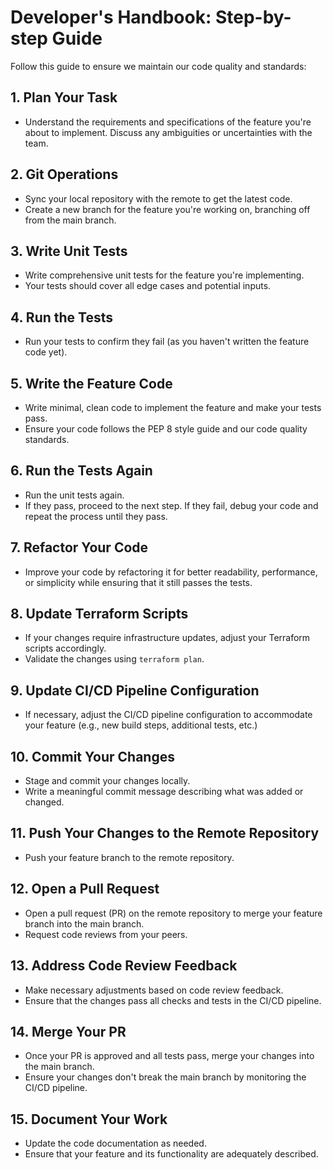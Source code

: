 # Developer's Handbook: Step-by-step Guide

Follow this guide to ensure we maintain our code quality and standards:

## 1. Plan Your Task

- Understand the requirements and specifications of the feature you're about to implement. Discuss any ambiguities or uncertainties with the team.

## 2. Git Operations

- Sync your local repository with the remote to get the latest code.
- Create a new branch for the feature you're working on, branching off from the main branch.

## 3. Write Unit Tests

- Write comprehensive unit tests for the feature you're implementing.
- Your tests should cover all edge cases and potential inputs.

## 4. Run the Tests

- Run your tests to confirm they fail (as you haven't written the feature code yet).

## 5. Write the Feature Code

- Write minimal, clean code to implement the feature and make your tests pass.
- Ensure your code follows the PEP 8 style guide and our code quality standards.

## 6. Run the Tests Again

- Run the unit tests again.
- If they pass, proceed to the next step. If they fail, debug your code and repeat the process until they pass.

## 7. Refactor Your Code

- Improve your code by refactoring it for better readability, performance, or simplicity while ensuring that it still passes the tests.

## 8. Update Terraform Scripts

- If your changes require infrastructure updates, adjust your Terraform scripts accordingly.
- Validate the changes using `terraform plan`.

## 9. Update CI/CD Pipeline Configuration

- If necessary, adjust the CI/CD pipeline configuration to accommodate your feature (e.g., new build steps, additional tests, etc.)

## 10. Commit Your Changes

- Stage and commit your changes locally.
- Write a meaningful commit message describing what was added or changed.

## 11. Push Your Changes to the Remote Repository

- Push your feature branch to the remote repository.

## 12. Open a Pull Request

- Open a pull request (PR) on the remote repository to merge your feature branch into the main branch.
- Request code reviews from your peers.

## 13. Address Code Review Feedback

- Make necessary adjustments based on code review feedback.
- Ensure that the changes pass all checks and tests in the CI/CD pipeline.

## 14. Merge Your PR

- Once your PR is approved and all tests pass, merge your changes into the main branch.
- Ensure your changes don't break the main branch by monitoring the CI/CD pipeline.

## 15. Document Your Work

- Update the code documentation as needed.
- Ensure that your feature and its functionality are adequately described.

